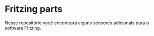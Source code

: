 # Fritzing parts
Nesse repositório você encontrará alguns sensores adicionais para o software Fritzing.

